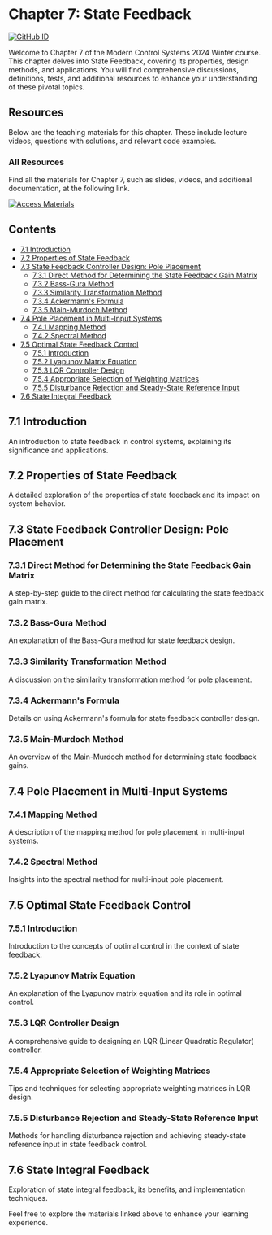 # Chapter 7: State Feedback
[![GitHub ID](https://img.shields.io/badge/GitHub-Masoudj2001-blue?style=flat&logo=github)](https://github.com/Masoudj2001)

Welcome to Chapter 7 of the Modern Control Systems 2024 Winter course. This chapter delves into State Feedback, covering its properties, design methods, and applications. You will find comprehensive discussions, definitions, tests, and additional resources to enhance your understanding of these pivotal topics.

## Resources
Below are the teaching materials for this chapter. These include lecture videos, questions with solutions, and relevant code examples.

### All Resources

Find all the materials for Chapter 7, such as slides, videos, and additional documentation, at the following link.

[![Access Materials](https://img.shields.io/badge/Access%20Materials-Google%20Drive-blue?style=for-the-badge&logo=google-drive)](https://drive.google.com/drive/folders/1xUrZ1-5ZG2efAdY80xDS2sd1v8lHlGxO?usp=sharing)

## Contents
- [7.1 Introduction](#71-introduction)
- [7.2 Properties of State Feedback](#72-properties-of-state-feedback)
- [7.3 State Feedback Controller Design: Pole Placement](#73-state-feedback-controller-design-pole-placement)
  - [7.3.1 Direct Method for Determining the State Feedback Gain Matrix](#731-direct-method-for-determining-the-state-feedback-gain-matrix)
  - [7.3.2 Bass-Gura Method](#732-bass-gura-method)
  - [7.3.3 Similarity Transformation Method](#733-similarity-transformation-method)
  - [7.3.4 Ackermann's Formula](#734-ackermanns-formula)
  - [7.3.5 Main-Murdoch Method](#735-main-murdoch-method)
- [7.4 Pole Placement in Multi-Input Systems](#74-pole-placement-in-multi-input-systems)
  - [7.4.1 Mapping Method](#741-mapping-method)
  - [7.4.2 Spectral Method](#742-spectral-method)
- [7.5 Optimal State Feedback Control](#75-optimal-state-feedback-control)
  - [7.5.1 Introduction](#751-introduction)
  - [7.5.2 Lyapunov Matrix Equation](#752-lyapunov-matrix-equation)
  - [7.5.3 LQR Controller Design](#753-lqr-controller-design)
  - [7.5.4 Appropriate Selection of Weighting Matrices](#754-appropriate-selection-of-weighting-matrices)
  - [7.5.5 Disturbance Rejection and Steady-State Reference Input](#755-disturbance-rejection-and-steady-state-reference-input)
- [7.6 State Integral Feedback](#76-state-integral-feedback)

## 7.1 Introduction
An introduction to state feedback in control systems, explaining its significance and applications.

## 7.2 Properties of State Feedback
A detailed exploration of the properties of state feedback and its impact on system behavior.

## 7.3 State Feedback Controller Design: Pole Placement
### 7.3.1 Direct Method for Determining the State Feedback Gain Matrix
A step-by-step guide to the direct method for calculating the state feedback gain matrix.

### 7.3.2 Bass-Gura Method
An explanation of the Bass-Gura method for state feedback design.

### 7.3.3 Similarity Transformation Method
A discussion on the similarity transformation method for pole placement.

### 7.3.4 Ackermann's Formula
Details on using Ackermann's formula for state feedback controller design.

### 7.3.5 Main-Murdoch Method
An overview of the Main-Murdoch method for determining state feedback gains.

## 7.4 Pole Placement in Multi-Input Systems
### 7.4.1 Mapping Method
A description of the mapping method for pole placement in multi-input systems.

### 7.4.2 Spectral Method
Insights into the spectral method for multi-input pole placement.

## 7.5 Optimal State Feedback Control
### 7.5.1 Introduction
Introduction to the concepts of optimal control in the context of state feedback.

### 7.5.2 Lyapunov Matrix Equation
An explanation of the Lyapunov matrix equation and its role in optimal control.

### 7.5.3 LQR Controller Design
A comprehensive guide to designing an LQR (Linear Quadratic Regulator) controller.

### 7.5.4 Appropriate Selection of Weighting Matrices
Tips and techniques for selecting appropriate weighting matrices in LQR design.

### 7.5.5 Disturbance Rejection and Steady-State Reference Input
Methods for handling disturbance rejection and achieving steady-state reference input in state feedback control.

## 7.6 State Integral Feedback
Exploration of state integral feedback, its benefits, and implementation techniques.

Feel free to explore the materials linked above to enhance your learning experience.
